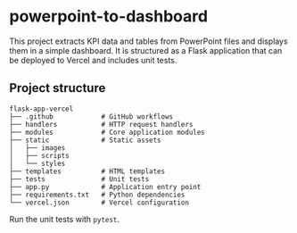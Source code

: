 # powerpoint-to-dashboard

This project extracts KPI data and tables from PowerPoint files and displays them in a simple dashboard. It is structured as a Flask application that can be deployed to Vercel and includes unit tests.

## Project structure

```
flask-app-vercel
├── .github            # GitHub workflows
├── handlers           # HTTP request handlers
├── modules            # Core application modules
├── static             # Static assets
│   ├── images
│   ├── scripts
│   └── styles
├── templates          # HTML templates
├── tests              # Unit tests
├── app.py             # Application entry point
├── requirements.txt   # Python dependencies
└── vercel.json        # Vercel configuration
```

Run the unit tests with `pytest`.

